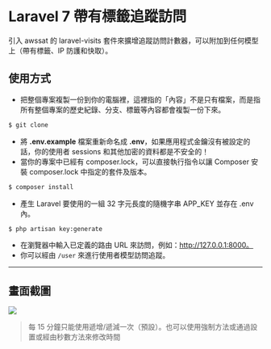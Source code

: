 # Laravel 7 帶有標籤追蹤訪問

引入 awssat 的 laravel-visits 套件來擴增追蹤訪問計數器，可以附加到任何模型上（帶有標籤、IP 防護和快取）。

## 使用方式
- 把整個專案複製一份到你的電腦裡，這裡指的「內容」不是只有檔案，而是指所有整個專案的歷史紀錄、分支、標籤等內容都會複製一份下來。
```sh
$ git clone
```
- 將 __.env.example__ 檔案重新命名成 __.env__，如果應用程式金鑰沒有被設定的話，你的使用者 sessions 和其他加密的資料都是不安全的！
- 當你的專案中已經有 composer.lock，可以直接執行指令以讓 Composer 安裝 composer.lock 中指定的套件及版本。
```sh
$ composer install
```
- 產生 Laravel 要使用的一組 32 字元長度的隨機字串 APP_KEY 並存在 .env 內。
```sh
$ php artisan key:generate
```
- 在瀏覽器中輸入已定義的路由 URL 來訪問，例如：http://127.0.0.1:8000。
- 你可以經由 `/user` 來進行使用者模型訪問追蹤。

----

## 畫面截圖
![](https://i.imgur.com/mLOV6J7.png)
> 每 15 分鐘只能使用遞增/遞減一次（預設）。也可以使用強制方法或通過設置或經由秒數方法來修改時間